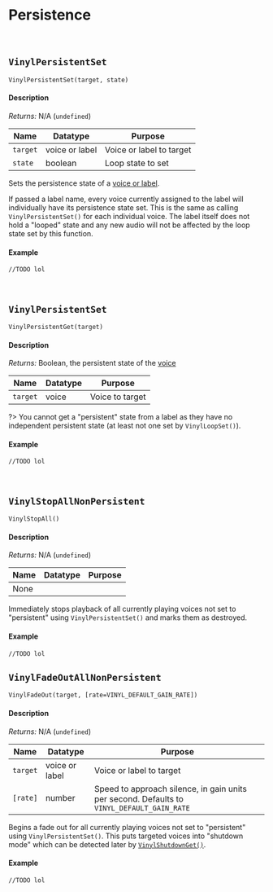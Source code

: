 # Persistence

&nbsp;

## `VinylPersistentSet`

`VinylPersistentSet(target, state)`

<!-- tabs:start -->

#### **Description**

*Returns:* N/A (`undefined`)

|Name    |Datatype      |Purpose                 |
|--------|--------------|------------------------|
|`target`|voice or label|Voice or label to target|
|`state` |boolean       |Loop state to set       |

Sets the persistence state of a [voice or label](Terminology).

If passed a label name, every voice currently assigned to the label will individually have its persistence state set. This is the same as calling `VinylPersistentSet()` for each individual voice. The label itself does not hold a "looped" state and any new audio will not be affected by the loop state set by this function.

#### **Example**

```gml
//TODO lol
```

<!-- tabs:end -->

&nbsp;

## `VinylPersistentSet`

`VinylPersistentGet(target)`

<!-- tabs:start -->

#### **Description**

*Returns:* Boolean, the persistent state of the [voice](Terminology)

|Name    |Datatype|Purpose        |
|--------|--------|---------------|
|`target`|voice   |Voice to target|

?> You cannot get a "persistent" state from a label as they have no independent persistent state (at least not one set by `VinylLoopSet()`).


#### **Example**

```gml
//TODO lol
```

<!-- tabs:end -->

&nbsp;

## `VinylStopAllNonPersistent`

`VinylStopAll()`

<!-- tabs:start -->

#### **Description**

*Returns:* N/A (`undefined`)

|Name|Datatype|Purpose|
|----|--------|-------|
|None|        |       |

Immediately stops playback of all currently playing voices not set to "persistent" using `VinylPersistentSet()` and marks them as destroyed.

#### **Example**

```gml
//TODO lol
```

<!-- tabs:end -->

## `VinylFadeOutAllNonPersistent`

`VinylFadeOut(target, [rate=VINYL_DEFAULT_GAIN_RATE])`

<!-- tabs:start -->

#### **Description**

*Returns:* N/A (`undefined`)

|Name    |Datatype      |Purpose                                                                             |
|--------|--------------|------------------------------------------------------------------------------------|
|`target`|voice or label|Voice or label to target                                                            |
|`[rate]`|number  |Speed to approach silence, in gain units per second. Defaults to `VINYL_DEFAULT_GAIN_RATE`|

Begins a fade out for all currently playing voices not set to "persistent" using `VinylPersistentSet()`. This puts targeted voices into "shutdown mode" which can be detected later by [`VinylShutdownGet()`](Advanced).

#### **Example**

```gml
//TODO lol
```

<!-- tabs:end -->
